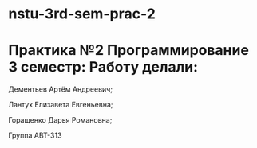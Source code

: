 # nstu-3rd-sem-prac-2

# Практика №2 Программирование 3 семестр: Работу делали:

Дементьев Артём Андреевич;

Лантух Елизавета Евгеньевна;

Горащенко Дарья Романовна;


Группа АВТ-313

